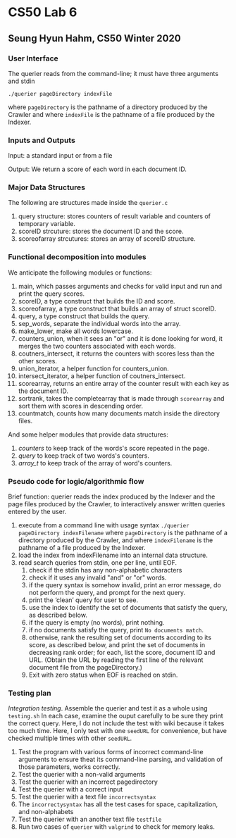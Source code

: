 # CS50 Lab 6
## Seung Hyun Hahm, CS50 Winter 2020

### User Interface 
The querier reads from the command-line; it must have three arguments and stdin

`./querier pageDirectory indexFile`

where `pageDirectory` is the pathname of a directory produced by the Crawler
and where `indexFile` is the pathname of a file produced by the Indexer. 

### Inputs and Outputs
Input: a standard input or from a file 

Output: We return a score of each word in each document ID. 

### Major Data Structures
The following are structures made inside the `querier.c`

1. query structure: stores counters of result variable and counters of temporary variable. 
2. scoreID strcuture: stores the document ID and the score. 
3. scoreofarray strcutures: stores an array of scoreID structure. 

### Functional decomposition into modules
We anticipate the following modules or functions:

1. main, which passes arguments and checks for valid input and run and print the query scores.
2. scoreID, a type construct that builds the ID and score. 
3. scoreofarray, a type construct that builds an array of struct scoreID.
4. query, a type construct that builds the query.
5. sep_words, separate the individual words into the array. 
6. make_lower, make all words lowercase.
5. counters_union, when it sees an "or" and it is done looking for word, it merges the two counters associated with each words.
6. coutners_intersect, it returns the counters with scores less than the other scores. 
7. union_iterator, a helper function for counters_union.
8. intersect_iterator, a helper function of coutners_intersect.
9. scorearray, returns an entire array of the counter result with each key as the document ID. 
10. sortrank, takes the completearray that is made through `scorearray` and sort them with scores in descending order. 
11. countmatch, counts how many documents match inside the directory files. 


And some helper modules that provide data structures:

1. *counters* to keep track of the words's score repeated in the page.
2. *query* to keep track of two words's counters.  
3. *array_t* to keep track of the array of word's counters. 


### Pseudo code for logic/algorithmic flow

Brief function: querier reads the index produced by the Indexer and the page files produced by the Crawler, to interactively answer written queries entered by the user. 

1. execute from a command line with usage syntax
`./querier pageDirectory indexFilename`
where `pageDirectory` is the pathname of a directory produced by the Crawler, and
where `indexFilename` is the pathname of a file produced by the Indexer.
2. load the index from indexFilename into an internal data structure.
3. read search queries from stdin, one per line, until EOF.
	1. check if the stdin has any non-alphabetic characters
	2. check if it uses any invalid "and" or "or" words.
	2. if the query syntax is somehow invalid, print an error message, do not perform the query, and prompt for the next query.
	3. print the ‘clean’ query for user to see.
	4. use the index to identify the set of documents that satisfy the query, as described below.
	5. if the query is empty (no words), print nothing.
	6. if no documents satisfy the query, print `No documents match`.
	7. otherwise, rank the resulting set of documents according to its score, as described below, and print the set of documents in decreasing rank order; for each, list the score, document ID and URL. (Obtain the URL by reading the first line of the relevant document file from the pageDirectory.)
	8. Exit with zero status when EOF is reached on stdin.



### Testing plan

*Integration testing*. Assemble the querier and test it as a whole using `testing.sh` In each case, examine the ouput carefully to be sure they print the correct query. 
Here, I do not include the test with wiki because it takes too much time. 
Here, I only test with one `seedURL` for convenience, but have checked multiple times with other `seedURL`. 

1. Test the program with various forms of incorrect command-line arguments to ensure theat its command-line parsing, and validation of those parameters, works correctly.
2. Test the querier with a non-valid arguments
3. Test the querier with an incorrect pagedirectory 
4. Test the querier with a correct input
5. Test the querier with a text file `incorrectsyntax`
6. The `incorrectysyntax` has all the test cases for space, capitalization, and non-alphabets 
7. Test the querier with an another text file `testfile`
8. Run two cases of `querier` with `valgrind` to check for memory leaks.